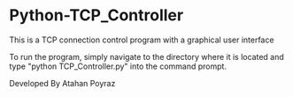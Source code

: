 # Python-TCP_Controller
This is a TCP connection control program with a graphical user interface

To run the program, simply navigate to the directory where it is located and type "python TCP_Controller.py" into the command prompt.

Developed By Atahan Poyraz
